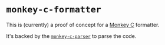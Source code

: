 # `monkey-c-formatter`

This is (currently) a proof of concept for a [Monkey C] formatter.

It's backed by the [`monkey-c-parser`][parser] to parse the code.

[Monkey C]: https://developer.garmin.com/connect-iq/monkey-c/
[parser]: ../monkey-c-parser
